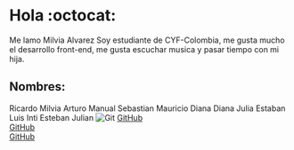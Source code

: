 # Hola  :octocat:
Me lamo Milvia Alvarez
Soy estudiante de CYF-Colombia, me gusta mucho el desarrollo front-end, me gusta escuchar musica y pasar tiempo con mi hija.
## Nombres:
Ricardo 
Milvia 
Arturo 
Manual 
Sebastian 
Mauricio 
Diana 
Diana 
Julia 
Estaban 
Luis 
Inti 
Esteban 
Julian 
![Git](https://i.ibb.co/PttqZ3K/git.jpg)
[GitHub](https://github.com/1000VIA)  
[GitHub](https://twitter.com/MilviaAlvarez11)  
[GitHub](https://www.instagram.com/milviaalvarez11)  
